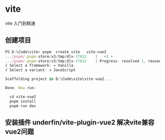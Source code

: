 # vite

vite 入门到精通

## 创建项目

```javascript
PS D:\Code\vite> pnpm  create vite   vite-vue2
.../pnpm/.pnpm-store/v3/tmp/dlx-17012    |   +1 +
.../pnpm/.pnpm-store/v3/tmp/dlx-17012    | Progress: resolved 1, reused 1, downloaded 0, added 1, done
√ Select a framework: » Vanilla
√ Select a variant: » JavaScript

Scaffolding project in D:\Code\vite\vite-vue2...

Done. Now run:

  cd vite-vue2
  pnpm install
  pnpm run dev
```

## 安装插件 underfin/vite-plugin-vue2  解决vite兼容vue2问题


